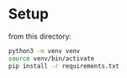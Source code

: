 # Setup

from this directory:

```sh
python3 -m venv venv
source venv/bin/activate
pip install -r requirements.txt
```
